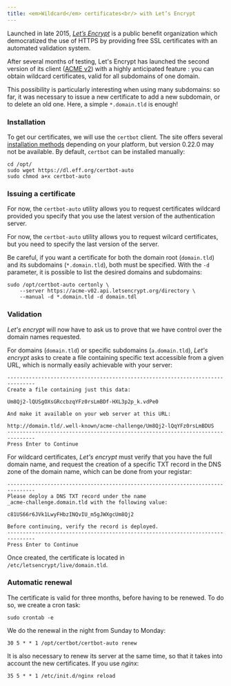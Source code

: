 ```yaml
---
title: <em>Wildcard</em> certificates<br/> with Let’s Encrypt
---
```


Launched in late 2015, *[Let’s Encrypt](https://letsencrypt.org)* is a public benefit organization which democratized the use of HTTPS by providing free SSL certificates with an automated validation system.


After several months of testing, Let's Encrypt has launched the second version of its client ([ACME v2](https://community.letsencrypt.org/t/acme-v2-production-environment-wildcards/55578)) with a highly anticipated feature : you can obtain wildcard certificates, valid for all subdomains of one domain.

This possibility is particularly interesting when using many subdomains: so far, it was necessary to issue a new certificate to add a new subdomain, or to delete an old one. Here, a simple `*.domain.tld` is enough!


### Installation

To get our certificates, we will use the `certbot` client. The site offers several [installation methods](https://certbot.eff.org) depending on your platform, but version 0.22.0 may not be available. By default, `certbot` can be installed manually:


```none
cd /opt/
sudo wget https://dl.eff.org/certbot-auto
sudo chmod a+x certbot-auto
```

### Issuing a certificate

For now, the `certbot-auto` utility allows you to request certificates wildcard provided you specify that you use the latest version of the authentication server.


For now, the `certbot-auto` utility allows you to request wilcard certificates, but you need to specify the last version of the server.

Be careful, if you want a certificate for both the domain root (`domain.tld`) and its subdomains (`*.domain.tld`), both must be specified. With the `-d` parameter, it is possible to list the desired domains and subdomains:

```none
sudo /opt/certbot-auto certonly \
    --server https://acme-v02.api.letsencrypt.org/directory \
    --manual -d *.domain.tld -d domain.tdl
```

### Validation

*Let's encrypt* will now have to ask us to prove that we have control over the domain names requested.

For domains (`domain.tld`) or specific subdomains (`a.domain.tld`), *Let's encrypt* asks to create a file containing specific text accessible from a given URL, which is normally easily achievable with your server:

```
-------------------------------------------------------------------------------
Create a file containing just this data:

Um8Qj2-lQUSgOXsGRccbzqYFz0rsLmBDf-HXL3p2p_k.vdPe0

And make it available on your web server at this URL:

http://domain.tld/.well-known/acme-challenge/Um8Qj2-lQqYFz0rsLmBDUS
-------------------------------------------------------------------------------
Press Enter to Continue
```

For wildcard certificates, *Let's encrypt* must verify that you have the full domain name, and request the creation of a specific TXT record in the DNS zone of the domain name, which can be done from your registar:

```
-------------------------------------------------------------------------------
Please deploy a DNS TXT record under the name
_acme-challenge.domain.tld with the following value:

c81US66r6JVk1LwyFHbzINQvIU_m5gJWXgcUm8Qj2

Before continuing, verify the record is deployed.
-------------------------------------------------------------------------------
Press Enter to Continue
```

Once created, the certificate is located in `/etc/letsencrypt/live/domain.tld`.

### Automatic renewal

The certificate is valid for three months, before having to be renewed. To do so, we create a cron task:

```none
sudo crontab -e
```

We do the renewal in the night from Sunday to Monday:

```none
30 5 * * 1 /opt/certbot/certbot-auto renew
```

It is also necessary to renew its server at the same time, so that it takes into account the new certificates. If you use *nginx*:

```none
35 5 * * 1 /etc/init.d/nginx reload
```
